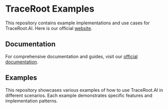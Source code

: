 # TraceRoot Examples

This repository contains example implementations and use cases for TraceRoot.AI. Here is our official [website](https://traceroot.ai/).

## Documentation

For comprehensive documentation and guides, visit our [official documentation](https://docs.traceroot.ai/).

## Examples

This repository showcases various examples of how to use TraceRoot.AI in different scenarios. Each example demonstrates specific features and implementation patterns.
